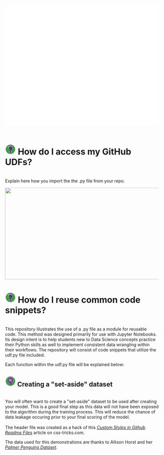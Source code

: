 <div align="center">
	<br>
		<img src="img/header.svg" width="800" height="400">
	<br>
</div>
<br>
<div>
	<h1><img src="img/question.png" width="35" /> How do I access my GitHub UDFs?</h1>
</div>
<br>
Explain here how you import the the .py file from your repo.  

[<img src="https://img.youtube.com/vi/GVItHANDYds/hqdefault.jpg" width="600" height="300" /> ](https://www.youtube.com/embed/GVItHANDYds)

<div>


<div>
	<h1><img src="img/question.png" width="35" /> How do I reuse common code snippets?</h1>
</div>
<br>
This repository illustrates the use of a .py file as a module for reusable code. This method was designed primarily for use with Jupyter Notebooks. Its design intent is to help students new to Data Science concepts practice their Python skills as well to implement consistent data wrangling within their workflows. The repository will consist of code snippets that utilize the udf.py file included.  

Each function within the udf.py file will be explained below:  
<div>
	<h2><img src="img/bulb.png" width="35" /> Creating a "set-aside" dataset</h2>
</div>
<br>
You will often want to create a "set-aside" dataset to be used after creating your model. This is a good final step as this data will not have been exposed to the algorithm during the training process. This will reduce the chance of data leakage occuring prior to your final scoring of the model.  



<br>
<br>
The header file was created as a hack of this <a href="https://css-tricks.com/custom-styles-in-github-readmes/" target="_blank"><i>Custom Styles in Github Readme Files</i></a> article on css-tricks.com.  

The data used for this demonstrations are thanks to Allison Horst and her <a href="https://allisonhorst.github.io/palmerpenguins/" target="_blank"><i>Palmer Penguins Dataset</i></a>. 

